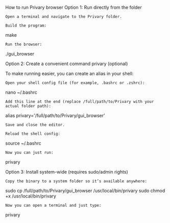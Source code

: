 How to run Privary browser
Option 1: Run directly from the folder

    Open a terminal and navigate to the Privary folder.

    Build the program:

make

    Run the browser:

./gui_browser

Option 2: Create a convenient command privary (optional)

To make running easier, you can create an alias in your shell:

    Open your shell config file (for example, .bashrc or .zshrc):

nano ~/.bashrc

    Add this line at the end (replace /full/path/to/Privary with your actual folder path):

alias privary='/full/path/to/Privary/gui_browser'

    Save and close the editor.

    Reload the shell config:

source ~/.bashrc

    Now you can just run:

privary

Option 3: Install system-wide (requires sudo/admin rights)

    Copy the binary to a system folder so it’s available anywhere:

sudo cp /full/path/to/Privary/gui_browser /usr/local/bin/privary
sudo chmod +x /usr/local/bin/privary

    Now you can open a terminal and just type:

privary

